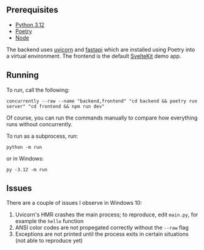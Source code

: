 ## Prerequisites

- [Python 3.12](https://docs.python.org/3.12/)
- [Poetry](https://python-poetry.org/)
- [Node](https://nodejs.org/en)

The backend uses [uvicorn](https://www.uvicorn.org/) and [fastapi](https://fastapi.tiangolo.com) which are installed using Poetry into a virtual environment. The frontend is the default [SvelteKit](https://kit.svelte.dev/) demo app.

## Running

To run, call the following:

```
concurrently --raw --name "backend,frontend" "cd backend && poetry run server" "cd frontend && npm run dev"
```

Of course, you can run the commands manually to compare how everything runs without concurrently.

To run as a subprocess, run:

```
python -m run
```

or in Windows:

```
py -3.12 -m run
```

## Issues

There are a couple of issues I observe in Windows 10:

1.  Uvicorn's HMR crashes the main process; to reproduce, edit `main.py`, for example the `hello` function
2.  ANSI color codes are not propegated correctly without the `--raw` flag
3.  Exceptions are not printed until the process exits in certain situations (not able to reproduce yet)
